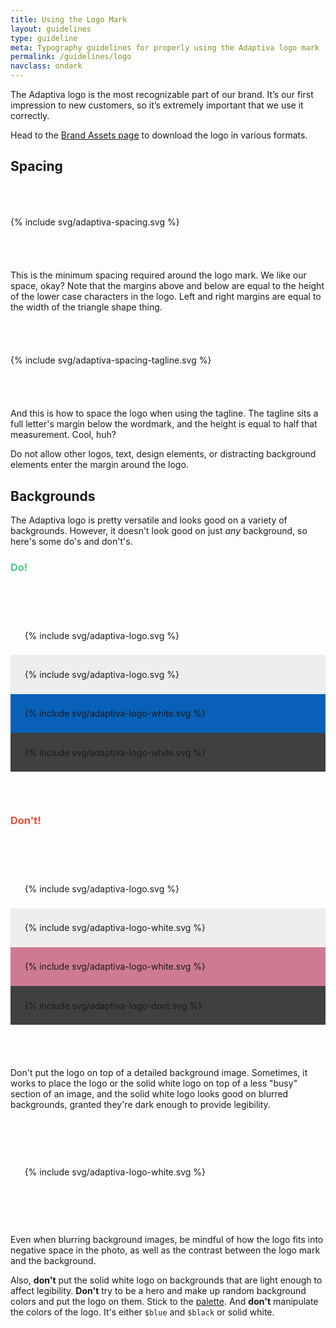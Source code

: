 ```yaml
---
title: Using the Logo Mark
layout: guidelines
type: guideline
meta: Typography guidelines for properly using the Adaptiva logo mark
permalink: /guidelines/logo
navclass: ondark
---
```

The Adaptiva logo is the most recognizable part of our brand. It’s our first impression to new customers, so it’s extremely important that we use it correctly.

Head to the [Brand Assets page]({{site.baseurl}}/brand-assets) to download the logo in various formats.

## Spacing

<div style="margin: 68px 0; overflow: hidden;">
{% include svg/adaptiva-spacing.svg %}
</div>

This is the minimum spacing required around the logo mark. We like our space, okay? Note that the margins above and below are equal to the height of the lower case characters in the logo. Left and right margins are equal to the width of the triangle shape thing.

<div style="margin: 68px 0; overflow: hidden;">
{% include svg/adaptiva-spacing-tagline.svg %}
</div>

And this is how to space the logo when using the tagline. The tagline sits a full letter's margin below the wordmark, and the height is equal to half that measurement. Cool, huh?

Do not allow other logos, text, design elements, or distracting background elements enter the margin around the logo.

## Backgrounds

The Adaptiva logo is pretty versatile and looks good on a variety of backgrounds. However, it doesn't look good on just _any_ background, so here's some do's and don't's.

<h3 style="color: #4dcf83;">Do!</h3>
<div style="margin: 68px 0; overflow: hidden;">
<div class="j-col j-col-6" style="padding: 0;">
<div style="padding: 1.618em;">{% include svg/adaptiva-logo.svg %}</div>
</div>
<div class="j-col j-col-6" style="padding: 0;">
<div style="padding: 1.618em; background: #eee;">{% include svg/adaptiva-logo.svg %}</div>
</div>
<div class="j-col j-col-6" style="padding: 0;">
<div style="padding: 1.618em; background: #0860b8;">{% include svg/adaptiva-logo-white.svg %}</div>
</div>
<div class="j-col j-col-6" style="padding: 0;">
<div style="padding: 1.618em; background: #404041;">{% include svg/adaptiva-logo-white.svg %}</div>
</div>
</div>

<h3 style="color: #ed4e39;">Don't!</h3>
<div style="margin: 68px 0; overflow: hidden;">
<div class="j-col j-col-6" style="padding: 0;">
<div style="padding: 1.618em; background-image: url('{{site.baseurl}}/assets/img/guidelines/dont-background-1.jpg')">{% include svg/adaptiva-logo.svg %}</div>
</div>
<div class="j-col j-col-6" style="padding: 0;">
<div style="padding: 1.618em; background: #eee;">{% include svg/adaptiva-logo-white.svg %}</div>
</div>
<div class="j-col j-col-6" style="padding: 0;">
<div style="padding: 1.618em; background: #CE7B91;">{% include svg/adaptiva-logo-white.svg %}</div>
</div>
<div class="j-col j-col-6" style="padding: 0;">
<div style="padding: 1.618em; background: #404041;">{% include svg/adaptiva-logo-dont.svg %}</div>
</div>
</div>

Don't put the logo on top of a detailed background image. Sometimes, it works to place the logo or the solid white logo on top of a less "busy" section of an image, and the solid white logo looks good on blurred backgrounds, granted they're dark enough to provide legibility.

<div style="margin: 68px 0; overflow: hidden;">
<div class="j-col j-col-6" style="padding: 0;">
<div style="padding: 1.618em; background-image: url('{{site.baseurl}}/assets/img/guidelines/dont-background-2.jpg'); background-size: cover; background-repeat: no-repeat; background-position: center;">{% include svg/adaptiva-logo-white.svg %}</div>
</div>
</div>

Even when blurring background images, be mindful of how the logo fits into negative space in the photo, as well as the contrast between the logo mark and the background.

Also, **don't** put the solid white logo on backgrounds that are light enough to affect legibility. **Don't** try to be a hero and make up random background colors and put the logo on them. Stick to the [palette]({{site.baseurl}}/guidelines/color). And **don't** manipulate the colors of the logo. It's either `$blue` and `$black` or solid white.
